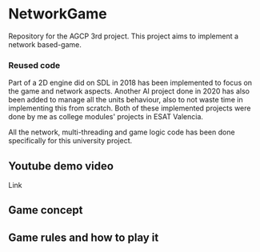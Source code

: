 # NetworkGame
Repository for the AGCP 3rd project.
This project aims to implement a network based-game.

### Reused code
Part of a 2D engine did on SDL in 2018 has been implemented to focus on the game and network aspects. Another AI project done in 2020 has also been added to manage all the units behaviour, also to not waste time in implementing this from scratch.
Both of these implemented projects were done by me as college modules' projects in ESAT Valencia.

All the network, multi-threading and game logic code has been done specifically for this university project.

## Youtube demo video
Link


## Game concept


## Game rules and how to play it


